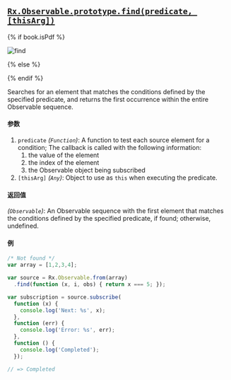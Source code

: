 ## [`Rx.Observable.prototype.find(predicate, [thisArg])`](https://github.com/Reactive-Extensions/RxJS/blob/master/src/core/linq/observable/find.js)

{% if book.isPdf %}

![find](http://reactivex.io/documentation/operators/images/find.png)

{% else %}

<rx-marbles key="find"></rx-marbles>

{% endif %}

Searches for an element that matches the conditions defined by the specified predicate, and returns the first occurrence within the entire Observable sequence.
 
#### 参数
1. `predicate` *(`Function`)*: A function to test each source element for a condition;  The callback is called with the following information:
    1. the value of the element
    2. the index of the element
    3. the Observable object being subscribed
2. `[thisArg]` *(`Any`)*: Object to use as `this` when executing the predicate.

#### 返回值
*(`Observable`)*: An Observable sequence with the first element that matches the conditions defined by the specified predicate, if found; otherwise, undefined.

#### 例

[](http://jsbin.com/xuculo/1/embed?js,console)

```js
/* Not found */
var array = [1,2,3,4];

var source = Rx.Observable.from(array)
  .find(function (x, i, obs) { return x === 5; });

var subscription = source.subscribe(
  function (x) {
    console.log('Next: %s', x);
  },
  function (err) {
    console.log('Error: %s', err);
  },
  function () {
    console.log('Completed');
  });

// => Completed
```
